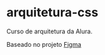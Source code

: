 # arquitetura-css
Curso de arquitetura da Alura. 

Baseado no projeto [Figma](https://www.figma.com/file/0gMF5BPgplPYqQA6Om1T1sk9/alura-bootstrap?type=design&node-id=0-1&mode=design&t=QKdLnWfjExYECKec-0)
